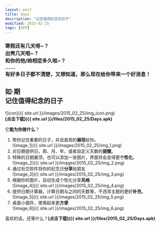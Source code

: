 ```yaml
---
layout: post
title: Days
description: "记住值得纪念的日子"
modified: 2015-02-25
tags: [APP]
---
```


### 寒假还有几天呀~？<br/>出壳几天啦~？<br/>和你的他/她相恋多久啦~？<br/>……<br/>有好多日子都不清楚，又想知道，那么现在给你带来一个好消息！

## 如·期<br/>记住值得纪念的日子

![icon]({{ site.url }}/images/2015_02_25/img_icon.png)<br/>
**[点击下载]({{ site.url }}/files/2015_02_25/Days.apk)**

它**能为你做什么**？<br/>


1.  帮你记住重要的日子，并且直观的**展现**给你。<br/>
![image_1]({{ site.url }}/images/2015_02_25/img_1.png)
2.  对日期提供日，周、月、年，或者自定义天数的**提醒**。
3.  特殊的日期置顶，也可以添加一张图片，界面将会变得更**个性化**。<br/>
![image_2]({{ site.url }}/images/2015_02_25/img_2.png)
4.  通过社交软件将你的纪念日**分享**给朋友<br/>
![image_3]({{ site.url }}/images/2015_02_25/img_3.png)
5.  根据你的图片，自动生成个性化分享**风格**<br/>
![image_4]({{ site.url }}/images/2015_02_25/img_4.png)
6.  提供日期计算器，计算日期与之间的天数等，不违背主题的更好**补充**。<br/>
![image_5]({{ site.url }}/images/2015_02_25/img_5.png)
7.  桌面小插件，使用起来更**方便**<br/>
![image_6]({{ site.url }}/images/2015_02_25/img_6.png)

喜欢的话，还等什么？**[点击下载]({{ site.url }}/files/2015_02_25/Days.apk)**